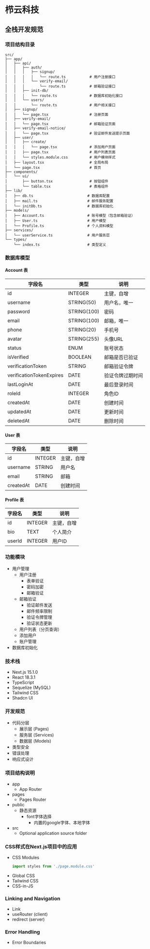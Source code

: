 # 栉云科技

## 全栈开发规范

### 项目结构目录

```
src/
├── app/
│   ├── api/
│   │   ├── auth/
│   │   │   ├── signup/
│   │   │   │   └── route.ts           # 用户注册接口
│   │   │   └── verify-email/
│   │   │       └── route.ts           # 邮箱验证接口
│   │   ├── init-db/
│   │   │   └── route.ts               # 数据库初始化接口
│   │   └── users/
│   │       └── route.ts               # 用户相关接口
│   ├── signup/
│   │   └── page.tsx                   # 注册页面
│   ├── verify-email/
│   │   └── page.tsx                   # 邮箱验证页面
│   ├── verify-email-notice/
│   │   └── page.tsx                   # 验证邮件发送提示页面
│   ├── user/
│   │   ├── create/
│   │   │   └── page.tsx               # 添加用户页面
│   │   ├── page.tsx                   # 用户列表页面
│   │   └── styles.module.css          # 用户模块样式
│   ├── layout.tsx                     # 全局布局
│   └── page.tsx                       # 首页
├── components/
│   └── ui/
│       ├── button.tsx                 # 按钮组件
│       └── table.tsx                  # 表格组件
├── lib/
│   ├── db.ts                         # 数据库配置
│   ├── mail.ts                       # 邮件服务配置
│   └── initDb.ts                     # 数据库初始化
├── models/
│   ├── Account.ts                    # 账号模型（包含邮箱验证）
│   ├── User.ts                       # 用户模型
│   └── Profile.ts                    # 个人资料模型
├── services/
│   └── userService.ts                # 用户服务层
└── types/
    └── index.ts                      # 类型定义
```

### 数据库模型

#### Account 表
| 字段名 | 类型 | 说明 |
|--------|------|------|
| id | INTEGER | 主键，自增 |
| username | STRING(50) | 用户名，唯一 |
| password | STRING(100) | 密码 |
| email | STRING(100) | 邮箱，唯一 |
| phone | STRING(20) | 手机号 |
| avatar | STRING(255) | 头像URL |
| status | ENUM | 账号状态 |
| isVerified | BOOLEAN | 邮箱是否已验证 |
| verificationToken | STRING | 邮箱验证令牌 |
| verificationTokenExpires | DATE | 验证令牌过期时间 |
| lastLoginAt | DATE | 最后登录时间 |
| roleId | INTEGER | 角色ID |
| createdAt | DATE | 创建时间 |
| updatedAt | DATE | 更新时间 |
| deletedAt | DATE | 删除时间 |

#### User 表
| 字段名 | 类型 | 说明 |
|--------|------|------|
| id | INTEGER | 主键，自增 |
| username | STRING | 用户名 |
| email | STRING | 邮箱 |
| createdAt | DATE | 创建时间 |

#### Profile 表
| 字段名 | 类型 | 说明 |
|--------|------|------|
| id | INTEGER | 主键，自增 |
| bio | TEXT | 个人简介 |
| userId | INTEGER | 用户ID |

### 功能模块

- 用户管理
  - 用户注册
    - 表单验证
    - 密码加密
    - 邮箱验证
  - 邮箱验证
    - 验证邮件发送
    - 邮件频率限制
    - 验证令牌管理
    - 验证状态更新
  - 用户列表（分页查询）
  - 添加用户
  - 账户管理
- 数据库初始化

### 技术栈

- Next.js 15.1.0
- React 18.3.1
- TypeScript
- Sequelize (MySQL)
- Tailwind CSS
- Shadcn UI

### 开发规范

- 代码分层
  - 展示层 (Pages)
  - 服务层 (Services)
  - 数据层 (Models)
- 类型安全
- 错误处理
- 响应式设计

### 项目结构说明

- app 
  - App Router
- pages
  - Pages Router
- public
  - 静态资源
    - font字体选择
      - 内置的google字体、本地字体
- src
  - Optional application source folder

### CSS样式在Next.js项目中的应用 

- CSS Modules
  ```typescript
  import styles from './page.module.css'
  ```
- Global CSS
- Tailwind CSS
- CSS-in-JS

### Linking and Navigation

- Link
- useRouter (client)
- redirect (server)

### Error Handling

- Error Boundaries
